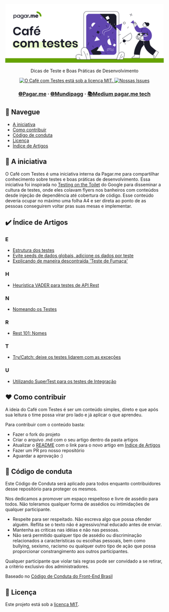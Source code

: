 <p align="center">
  <a href="https://github.com/pagarme/cafe-com-testes">
    <img src=".github/cafecomtestes.png" alt="Café com Testes">
  </a>
</p>
<p align="center">Dicas de Teste e Boas Práticas de Desenvolvimento</p>

<p align="center">
  <a href="https://github.com/pagarme/cafe-com-testes/blob/master/LICENSE">
    <img src="https://img.shields.io/badge/license-MIT-brightgreen.svg" alt="O Café com Testes está sob a licença MIT." />
  </a>
   <a href="https://github.com/pagarme/cafe-com-testes/issues?q=is%3Aissue+is%3Aopen+sort%3Aupdated-desc">
    <img src="https://img.shields.io/github/issues/pagarme/cafe-com-testes" alt="Nossas Issues" />
  </a>
</p>

<h3 align="center">
  <a href="https://pagar.me/">🌐Pagar.me</a>
  <span> · </span>
    <a href="https://mundipagg.com/">🌐Mundipagg</a>
  <span> · </span>
  <a href="https://medium.com/pagarme">📚Medium pagar.me tech</a>
</h3>

## 🤖 Navegue

- [A iniciativa](#dart-a-iniciativa)
- [Como contribuir](#heart-como-contribuir)
- [Código de conduta](#rotating_light-código-de-conduta)
- [Licença](#memo-licença)
- [Índice de Artigos](#heavy_check_mark-indice-de-artigos)


## :dart: A iniciativa

O Café com Testes é uma iniciativa interna da Pagar.me para compartilhar conhecimento sobre testes e boas práticas de desenvolvimento. Essa iniciativa foi inspirada no [Testing on the Toilet](https://testing.googleblog.com/2007/01/introducing-testing-on-toilet.html) do Google para disseminar a cultura de testes, onde eles colavam flyers nos banheiros com conteúdos desde injeção de dependência até cobertura de código. Esse conteúdo deveria ocupar no máximo uma folha A4 e ser direta ao ponto de as pessoas conseguirem voltar pras suas mesas e implementar.

## :heavy_check_mark: Índice de Artigos

### E
- [Estrutura dos testes](artigos/estrutura-dos-testes.md)
- [Evite seeds de dados globais, adicione os dados por teste](artigos/test:evitar-seeds-globais.md)
- [Explicando de maneira descontraída 'Teste de Fumaça'](artigos/smoke-testing-eli5.md)

### H
- [Heurística VADER para testes de API Rest](artigos/heuristica-vader.md)

### N
- [Nomeando os Testes](artigos/nomeando-os-testes.md)

### R

- [Rest 101: Nomes](artigos/rest-101-nomes.md)

### T
- [Try/Catch: deixe os testes lidarem com as exceções](artigos/try-catch-nos-testes.md)

### U
- [Utilizando SuperTest para os testes de Integração](artigos/supertest.md)

## :heart: Como contribuir

A ideia do Café com Testes é ser um conteúdo simples, direto e que após sua leitura o time possa virar pro lado e já aplicar o que aprendeu. 

Para contribuir com o conteúdo basta:
- Fazer o fork do projeto
- Criar o arquivo .md com o seu artigo dentro da pasta artigos
- Atualizar o [README](./README.md) com o link para o novo artigo em [Índice de Artigos](#heavy_check_mark-indice-de-artigos)
- Fazer um PR pro nosso repositório
- Aguardar a aprovação :)

## :rotating_light: Código de conduta

Este Código de Conduta será aplicado para todos enquanto contribuidores desse repositório para proteger os mesmos.

Nos dedicamos a promover um espaço respeitoso e livre de assédio para todos. Não toleramos qualquer forma de assédios ou intimidações de qualquer participante.

- Respeite para ser respeitado. Não escreva algo que possa ofender alguém. Reflita se o texto não é agressivo/mal educado antes de enviar.
- Mantenha as críticas nas idéias e não nas pessoas.
- Não será permitido qualquer tipo de assédio ou discriminação relacionados a características ou escolhas pessoais, bem como bullying, sexismo, racismo ou qualquer outro tipo de ação que possa proporcionar constrangimento aos outros participantes.

Qualquer participante que violar tais regras pode ser convidado a se retirar, a critério exclusivo dos administradores.

Baseado no [Código de Conduta do Front-End Brasil](https://github.com/frontendbr/forum#c%C3%B3digo-de-conduta)

## :memo: Licença

Este projeto está sob a [licença MIT](./LICENSE).
